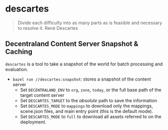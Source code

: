 # descartes

> Divide each difficulty into as many parts as is feasible and necessary to resolve it.
> René Descartes

## Decentraland Content Server Snapshot & Caching

`descartes` is a tool to take a snapshot of the world for batch processing and evaluation.

* `bazel run //descartes:snapshot`: stores a snapshot of the content server
  - Set `DECENTRALAND_ENV` to `org`, `zone`, `today`, or the full base path of the target content server
  - Set `DESCARTES_TARGET` to the *absolute* path to save the information
  - Set `DESCARTES_MODE` to `mappings` to download only the mappings, scene.json files, and main entry point (this is the default mode).
  - Set `DESCARTES_MODE` to `full` to download all assets referred to on the deployment.
